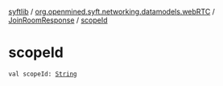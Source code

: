 [syftlib](../../index.md) / [org.openmined.syft.networking.datamodels.webRTC](../index.md) / [JoinRoomResponse](index.md) / [scopeId](./scope-id.md)

# scopeId

`val scopeId: `[`String`](https://kotlinlang.org/api/latest/jvm/stdlib/kotlin/-string/index.html)
